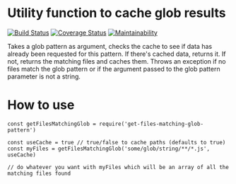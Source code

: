 # Utility function to cache glob results

[![Build Status](https://travis-ci.org/sformisano/get-files-matching-glob.svg?branch=master)](https://travis-ci.org/sformisano/get-files-matching-glob)
[![Coverage Status](https://coveralls.io/repos/github/sformisano/getFilesMatchingGlobPattern/badge.svg?branch=master)](https://coveralls.io/github/sformisano/getFilesMatchingGlobPattern?branch=master)
[![Maintainability](https://api.codeclimate.com/v1/badges/b6d866ebfe5915c7e83c/maintainability)](https://codeclimate.com/github/sformisano/get-files-matching-glob/maintainability)

Takes a glob pattern as argument, checks the cache to see if data has already been requested for this pattern. If there's cached data, returns it. If not, returns the matching files and caches them. Throws an exception if no files match the glob pattern or if the argument passed to the glob pattern parameter is not a string.

# How to use

```
const getFilesMatchingGlob = require('get-files-matching-glob-pattern')

const useCache = true // true/false to cache paths (defaults to true)
const myFiles = getFilesMatchingGlob('some/glob/string/**/*.js', useCache)

// do whatever you want with myFiles which will be an array of all the matching files found
```